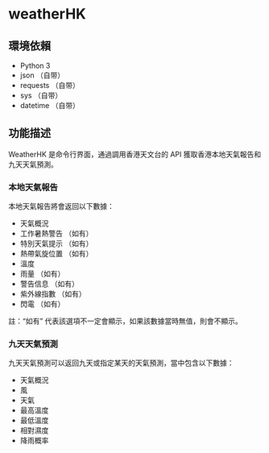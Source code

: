 # weatherHK
## 環境依賴
- Python 3
- json （自带）
- requests （自带）
- sys （自带）
- datetime （自带）

## 功能描述
WeatherHK 是命令行界面，通過調用香港天文台的 API 獲取香港本地天氣報告和九天天氣預測。

### 本地天氣報告
本地天氣報告將會返回以下數據：
- 天氣概況
- 工作暑熱警告 （如有）
- 特別天氣提示 （如有）
- 熱帶氣旋位置 （如有）
- 溫度
- 雨量 （如有）
- 警告信息 （如有）
- 紫外線指數 （如有）
- 閃電 （如有）

註：“如有” 代表該選項不一定會顯示，如果該數據當時無值，則會不顯示。

### 九天天氣預測
九天天氣預測可以返回九天或指定某天的天氣預測，當中包含以下數據：
- 天氣概況
- 風
- 天氣
- 最高溫度
- 最低溫度
- 相對濕度
- 降雨概率

